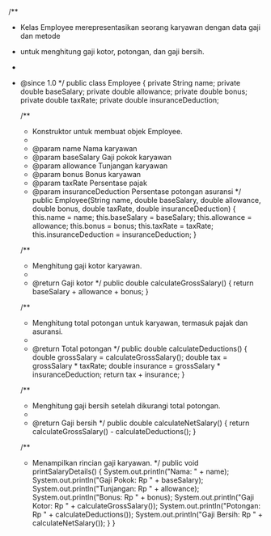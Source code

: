 /**
* Kelas Employee merepresentasikan seorang karyawan dengan data gaji dan metode
* untuk menghitung gaji kotor, potongan, dan gaji bersih.
*
* @since 1.0
  */
  public class Employee {
  private String name;
  private double baseSalary;
  private double allowance;
  private double bonus;
  private double taxRate;
  private double insuranceDeduction;

  /**
    * Konstruktor untuk membuat objek Employee.
    *
    * @param name Nama karyawan
    * @param baseSalary Gaji pokok karyawan
    * @param allowance Tunjangan karyawan
    * @param bonus Bonus karyawan
    * @param taxRate Persentase pajak
    * @param insuranceDeduction Persentase potongan asuransi
      */
      public Employee(String name, double baseSalary, double allowance, double bonus, double taxRate, double insuranceDeduction) {
      this.name = name;
      this.baseSalary = baseSalary;
      this.allowance = allowance;
      this.bonus = bonus;
      this.taxRate = taxRate;
      this.insuranceDeduction = insuranceDeduction;
      }

  /**
    * Menghitung gaji kotor karyawan.
    *
    * @return Gaji kotor
      */
      public double calculateGrossSalary() {
      return baseSalary + allowance + bonus;
      }

  /**
    * Menghitung total potongan untuk karyawan, termasuk pajak dan asuransi.
    *
    * @return Total potongan
      */
      public double calculateDeductions() {
      double grossSalary = calculateGrossSalary();
      double tax = grossSalary * taxRate;
      double insurance = grossSalary * insuranceDeduction;
      return tax + insurance;
      }

  /**
    * Menghitung gaji bersih setelah dikurangi total potongan.
    *
    * @return Gaji bersih
      */
      public double calculateNetSalary() {
      return calculateGrossSalary() - calculateDeductions();
      }

  /**
    * Menampilkan rincian gaji karyawan.
      */
      public void printSalaryDetails() {
      System.out.println("Nama: " + name);
      System.out.println("Gaji Pokok: Rp " + baseSalary);
      System.out.println("Tunjangan: Rp " + allowance);
      System.out.println("Bonus: Rp " + bonus);
      System.out.println("Gaji Kotor: Rp " + calculateGrossSalary());
      System.out.println("Potongan: Rp " + calculateDeductions());
      System.out.println("Gaji Bersih: Rp " + calculateNetSalary());
      }
      }
